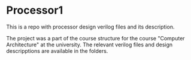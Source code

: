 # Processor1
This is a repo with processor design verilog files and its description.

The project was a part of the course structure for the course "Computer Architecture" at the university. The relevant verilog files and design descripptions are available in the folders.
